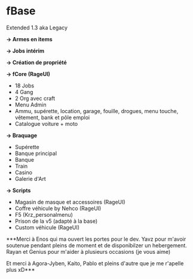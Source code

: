 # fBase

Extended 1.3 aka Legacy

**-> Armes en items**

**-> Jobs intérim**

**-> Création de propriété**

**-> fCore (RageUI)**
- 18 Jobs
- 4 Gang
- 2 Org avec craft
- Menu Admin
- Ammu, supérette, location, garage, fouille, drogues, menu touche, vêtement, bank et pôle emploi
- Catalogue voiture + moto

**-> Braquage**
- Supérette
- Banque principal
- Banque
- Train
- Casino
- Galerie d'Art

**-> Scripts**
- Magasin de masque et accessoires (RageUI)
- Coffre véhicule by Nehco (RageUI)
- F5 (Krz_personalmenu)
- Prison de la v5 (adapté à la base)
- Custom véhicule (RageUI)

***Merci à Enos qui ma ouvert les portes pour le dev.
Yavz pour m'avoir soutenue pendant pleins de moment et de disponibilzer un hebergement.
Rayan et Genius pour m'aider à plusieurs occasions (je vous aime)

Et merci à Agora-Jyben, Kaito, Pablo et pleins d'autre que je me r'apelle plus xD***
